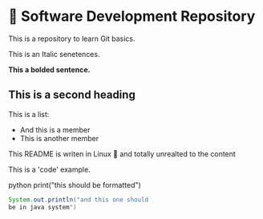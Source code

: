 # :pencil: Software Development Repository

This is a repository to learn Git
basics.

This is an Italic senetences.

**This a bolded sentence.**

## This is a second heading

This is a list:
 - And this is a member
 - This is another member

This README is writen in Linux
:penguin: and totally unrealted to the
content

This is a 'code' example.

python
print("this should be formatted")

```java
System.out.println("and this one should
be in java system")
